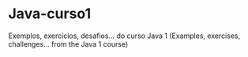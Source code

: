 # Java-curso1
Exemplos, exercícios, desafios... do curso Java 1
(Examples, exercises, challenges... from the Java 1 course)

